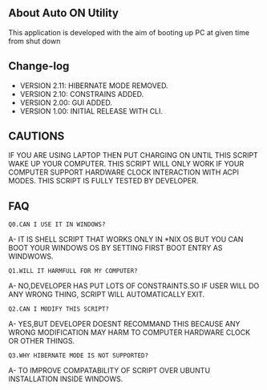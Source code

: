 ##  About Auto ON Utility
This application is developed with the aim of booting up PC at given time from shut down 

## Change-log
- VERSION 2.11: HIBERNATE MODE REMOVED.
- VERSION 2.10: CONSTRAINS ADDED.
- VERSION 2.00: GUI ADDED.
- VERSION 1.00: INITIAL RELEASE WITH CLI.
## CAUTIONS
IF YOU ARE USING LAPTOP THEN PUT CHARGING ON UNTIL THIS SCRIPT WAKE UP YOUR COMPUTER.
THIS SCRIPT WILL ONLY WORK IF YOUR COMPUTER SUPPORT HARDWARE CLOCK INTERACTION WITH ACPI MODES.
THIS SCRIPT IS FULLY TESTED BY DEVELOPER.

## FAQ

    Q0.CAN I USE IT IN WINDOWS?
A-	IT IS SHELL SCRIPT THAT WORKS ONLY IN *NIX OS BUT YOU CAN BOOT YOUR WINDOWS OS BY SETTING FIRST BOOT ENTRY AS WINDWOWS.

    Q1.WILL IT HARMFULL FOR MY COMPUTER?
A-	NO,DEVELOPER HAS PUT LOTS OF CONSTRAINTS.SO IF USER WILL DO ANY WRONG THING, SCRIPT WILL AUTOMATICALLY EXIT.

    Q2.CAN I MODIFY THIS SCRIPT?
A-	YES,BUT DEVELOPER DOESNT RECOMMAND THIS BECAUSE ANY WRONG MODIFICATION MAY HARM TO COMPUTER HARDWARE CLOCK OR OTHER THINGS.

    Q3.WHY HIBERNATE MODE IS NOT SUPPORTED?
A-	TO IMPROVE COMPATABILITY OF SCRIPT OVER UBUNTU INSTALLATION INSIDE WINDOWS.
